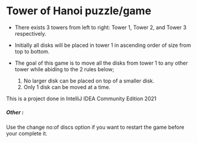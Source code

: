 # Tower of Hanoi puzzle/game

- There exists 3 towers from left to right: Tower 1, Tower 2, and Tower 3 respectively.

- Initially all disks will be placed in tower 1 in ascending order of size from top to bottom.

- The goal of this game is to move all the disks from tower 1 to any other tower while abiding to the 2 rules below;

  1) No larger disk can be placed on top of a smaller disk.
  2) Only 1 disk can be moved at a time.

This is a project done in IntelliJ IDEA Community Edition 2021

##### Other :

Use the change no:of discs option if you want to restart the game before your complete it.
